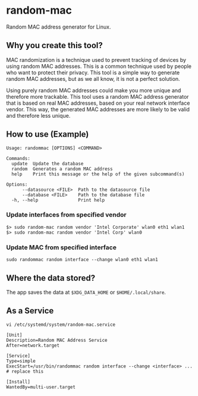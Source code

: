 # random-mac

Random MAC address generator for Linux.

## Why you create this tool?

MAC randomization is a technique used to prevent tracking of devices by using random MAC addresses. This is a common 
technique used by people who want to protect their privacy. This tool is a simple way to generate random MAC addresses,
but as we all know, it is not a perfect solution.

Using purely random MAC addresses could make you more unique and therefore more trackable. This tool uses a random
MAC address generator that is based on real MAC addresses, based on your real network interface vendor. This way, the
generated MAC addresses are more likely to be valid and therefore less unique.

## How to use (Example)

```text
Usage: randommac [OPTIONS] <COMMAND>

Commands:
  update  Update the database
  random  Generates a random MAC address
  help    Print this message or the help of the given subcommand(s)

Options:
      --datasource <FILE>  Path to the datasource file
      --database <FILE>    Path to the database file
  -h, --help               Print help
```

### Update interfaces from specified vendor

```shell
$> sudo random-mac random vendor 'Intel Corporate' wlan0 eth1 wlan1
$> sudo random-mac random vendor 'Intel Corp' wlan0
```

### Update MAC from specified interface

```shell
sudo randommac random interface --change wlan0 eth1 wlan1
````

## Where the data stored?

The app saves the data at `$XDG_DATA_HOME` or `$HOME/.local/share`.

## As a Service

```shell
vi /etc/systemd/system/random-mac.service
```

```
[Unit]
Description=Random MAC Address Service
After=network.target

[Service]
Type=simple
ExecStart=/usr/bin/randommac random interface --change <interface> ... # replace this

[Install]
WantedBy=multi-user.target
```